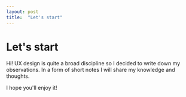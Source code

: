 ```yaml
---
layout: post
title:  "Let's start"
---
```


# Let's start

Hi! UX design is quite a broad discipline so I decided to write down my observations. In a form of short notes I will share my knowledge and thoughts. 

I hope you'll enjoy it!
